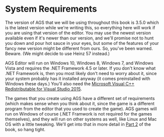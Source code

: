 # System Requirements

The version of AGS that we will be using throughout this book is 3.5.0 which is the latest version while we're writing this, so everything here will work if you are using that version of the editor.  You may use the newest version available even if it's newer than our version, and we'll promise not to hunt you down and pour hot sauce in your eyes, but some of the features of your fancy new version might be different from ours.  So, you've been warned.  Beware.  (We might decide to use Heinz 57 instead.)

AGS Editor will run on Windows 10, Windows 8, Windows 7, and Windows Vista and requires the .NET Framework 4.5 or later.   If you don't know what .NET Framework is, then you most likely don't need to worry about it, since your system probably has it installed anyway (it comes preinstalled with Windows these days.) You'll also need the [Microsoft Visual C++ Redistributable for Visual Studio 2015](https://download.microsoft.com/download/6/A/A/6AA4EDFF-645B-48C5-81CC-ED5963AEAD48/vc_redist.x86.exe).

The games that you create using AGS have a different set of requirements (which makes sense when you think about it, since the game is a different program from the editor that you used to create the game).  AGS games will run on Windows of course (.NET Framwork is not required for the games themselves), and they will run on other systems as well, like Linux and Mac OS with a little tweaking.  We'll get into that in more detail in [Part 2](../../part2/chapter10/nonwindows.html) of the book, so hang tight.

